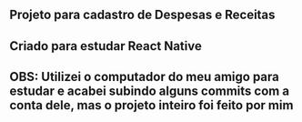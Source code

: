 ## Projeto para cadastro de Despesas e Receitas

## Criado para estudar React Native

## OBS: Utilizei o computador do meu amigo para estudar e acabei subindo alguns commits com a conta dele, mas o projeto inteiro foi feito por mim
